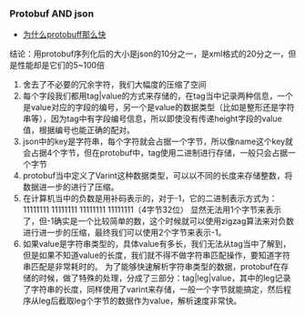 ### Protobuf AND json

+ [为什么protobuff那么快](https://www.jianshu.com/p/72108f0aefca)

结论：用protobuf序列化后的大小是json的10分之一，是xml格式的20分之一，但是性能却是它们的5~100倍

1. 舍去了不必要的冗余字符，我们大幅度的压缩了空间
2. 每个字段我们都用tag|value的方式来存储的，在tag当中记录两种信息，一个是value对应的字段的编号，另一个是value的数据类型（比如是整形还是字符串等），因为tag中有字段编号信息，所以即使没有传递height字段的value值，根据编号也能正确的配对。
3. json中的key是字符串，每个字符就会占据一个字节，所以像name这个key就会占据4个字节，但在protobuf中，tag使用二进制进行存储，一般只会占据一个字节
4. protobuf当中定义了Varint这种数据类型，可以以不同的长度来存储整数，将数据进一步的进行了压缩。
5. 在计算机当中的负数是用补码表示的，对于-1，它的二进制表示方式为：
11111111 11111111 11111111 11111111（4字节32位）
显然无法用1个字节来表示了，但-1确实是一个比较简单的数，这个时候就可以使用zigzag算法来对负数进行进一步的压缩，最终我们可以使用2个字节来表示-1。
6. 如果value是字符串类型的，具体value有多长，我们无法从tag当中了解到，但是如果不知道value的长度，我们就不得不做字符串匹配操作，要知道字符串匹配是非常耗时的。
为了能够快速解析字符串类型的数据，protobuf在存储的时候，做了特殊的处理，分成了三部分：tag|leg|value，其中的leg记录了字符串的长度，同样使用了varint来存储，一般一个字节就能搞定，然后程序从leg后截取leg个字节的数据作为value，解析速度非常快。
